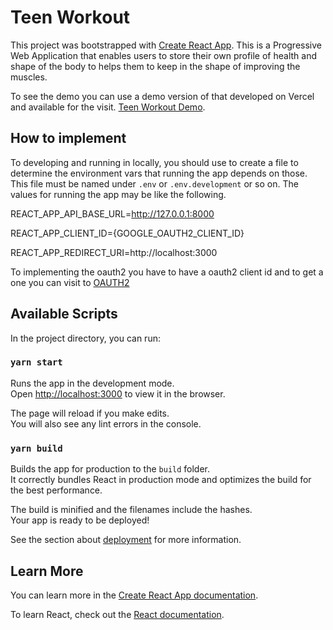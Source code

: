 # Teen Workout
This project was bootstrapped with [Create React App](https://github.com/facebook/create-react-app). This is a Progressive Web Application that enables users to store their own profile of health and shape of the body to helps them to keep in the shape of improving the muscles.

To see the demo you can use a demo version of that developed on Vercel and available for the visit. [Teen Workout Demo](https://teen-workout.vercel.app/).

## How to implement
To developing and running in locally, you should use to create a file to determine the environment vars that running the app depends on those.
This file must be named under `.env` or `.env.development` or so on.
The values for running the app may be like the following.


REACT_APP_API_BASE_URL=http://127.0.0.1:8000

REACT_APP_CLIENT_ID={GOOGLE_OAUTH2_CLIENT_ID}

REACT_APP_REDIRECT_URI=http://localhost:3000

To implementing the oauth2 you have to have a oauth2 client id and to get a one you can visit to [OAUTH2](https://developers.google.com/identity/protocols/oauth2)

## Available Scripts

In the project directory, you can run:

### `yarn start`

Runs the app in the development mode.\
Open [http://localhost:3000](http://localhost:3000) to view it in the browser.

The page will reload if you make edits.\
You will also see any lint errors in the console.

### `yarn build`

Builds the app for production to the `build` folder.\
It correctly bundles React in production mode and optimizes the build for the best performance.

The build is minified and the filenames include the hashes.\
Your app is ready to be deployed!

See the section about [deployment](https://facebook.github.io/create-react-app/docs/deployment) for more information.

## Learn More

You can learn more in the [Create React App documentation](https://facebook.github.io/create-react-app/docs/getting-started).

To learn React, check out the [React documentation](https://reactjs.org/).
